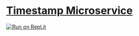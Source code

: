 
# [Timestamp Microservice](https://www.freecodecamp.org/learn/apis-and-microservices/apis-and-microservices-projects/timestamp-microservice)

[![Run on Repl.it](https://repl.it/badge/github/wy-chan/boilerplate-project-timestamp)](https://repl.it/github/wy-chan/boilerplate-project-timestamp)
